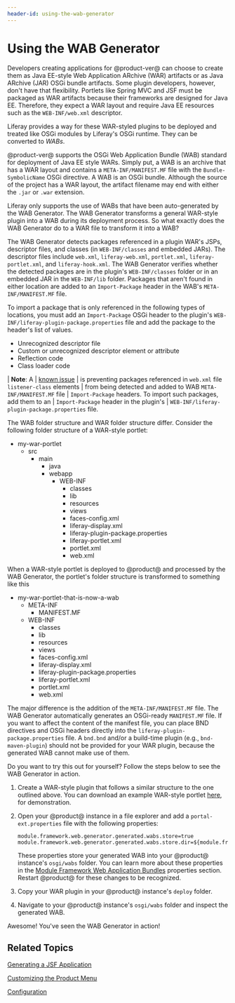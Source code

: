 ```yaml
---
header-id: using-the-wab-generator
---
```


# Using the WAB Generator

Developers creating applications for @product-ver@ can choose to create them as
Java EE-style Web Application ARchive (WAR) artifacts or as Java ARchive (JAR)
OSGi bundle artifacts. Some plugin developers, however, don't have that
flexibility. Portlets like Spring MVC and JSF must be packaged as WAR artifacts
because their frameworks are designed for Java EE. Therefore, they expect a WAR
layout and require Java EE resources such as the `WEB-INF/web.xml` descriptor.

Liferay provides a way for these WAR-styled plugins to be deployed and treated
like OSGi modules by Liferay's OSGi runtime. They can be converted to *WABs*.

@product-ver@ supports the OSGi Web Application Bundle (WAB) standard for
deployment of Java EE style WARs. Simply put, a WAB is an archive that has a WAR
layout and contains a `META-INF/MANIFEST.MF` file with the `Bundle-SymbolicName`
OSGi directive. A WAB is an OSGi bundle. Although the source of the project has
a WAR layout, the artifact filename may end with either the `.jar` or `.war`
extension.

Liferay only supports the use of WABs that have been auto-generated by the WAB
Generator. The WAB Generator transforms a general WAR-style plugin into a WAB
during its deployment process. So what exactly does the WAB Generator do to a
WAR file to transform it into a WAB?

The WAB Generator detects packages referenced in a plugin WAR's JSPs, descriptor
files, and classes (in `WEB-INF/classes` and embedded JARs). The descriptor
files include `web.xml`, `liferay-web.xml`, `portlet.xml`,
`liferay-portlet.xml`, and `liferay-hook.xml`. The WAB Generator verifies
whether the detected packages are in the plugin's `WEB-INF/classes` folder or in
an embedded JAR in the `WEB-INF/lib` folder. Packages that aren't found in
either location are added to an `Import-Package` header in the WAB's
`META-INF/MANIFEST.MF` file. 

To import a package that is only referenced in the following types of locations,
you must add an `Import-Package` OSGi header to the plugin's
`WEB-INF/liferay-plugin-package.properties` file and add the package to the
header's list of values.
-   Unrecognized descriptor file
-   Custom or unrecognized descriptor element or attribute
-   Reflection code
-   Class loader code

| **Note**: A
| [known issue](https://issues.liferay.com/browse/LPS-76229)
| is preventing packages referenced in `web.xml` file `listener-class` elements
| from being detected and added to WAB `META-INF/MANIFEST.MF` file
| `Import-Package` headers. To import such packages, add them to an
| `Import-Package` header in the plugin's
| `WEB-INF/liferay-plugin-package.properties` file.

The WAB folder structure and WAR folder structure differ. Consider the following
folder structure of a WAR-style portlet:

- my-war-portlet
    - src
        - main
            - java
            - webapp
                - WEB-INF
                    - classes
                    - lib
                    - resources
                    - views
                    - faces-config.xml
                    - liferay-display.xml
                    - liferay-plugin-package.properties
                    - liferay-portlet.xml
                    - portlet.xml
                    - web.xml

When a WAR-style portlet is deployed to @product@ and processed by the WAB
Generator, the portlet's folder structure is transformed to something like this

- my-war-portlet-that-is-now-a-wab
    - META-INF
        - MANIFEST.MF
    - WEB-INF
        - classes
        - lib
        - resources
        - views
        - faces-config.xml
        - liferay-display.xml
        - liferay-plugin-package.properties
        - liferay-portlet.xml
        - portlet.xml
        - web.xml

The major difference is the addition of the `META-INF/MANIFEST.MF` file. The WAB
Generator automatically generates an OSGi-ready `MANIFEST.MF` file. If you want
to affect the content of the manifest file, you can place BND directives and
OSGi headers directly into the `liferay-plugin-package.properties` file.
A `bnd.bnd` and/or a build-time plugin (e.g., `bnd-maven-plugin`) should not be
provided for your WAR plugin, because the generated WAB cannot make use of them.

Do you want to try this out for yourself? Follow the steps below to see the WAB
Generator in action.

1.  Create a WAR-style plugin that follows a similar structure to the one
    outlined above. You can download an example WAR-style portlet
    [here](https://dev.liferay.com/documents/10184/656312/com.liferay.hello.user.jsf.portlet-1.0-SNAPSHOT.war/640837a9-9437-47a8-af42-8d406d93e7a2?download=true),
    for demonstration.

    <!-- Attach WAR above for download. -Cody -->

2.  Open your @product@ instance in a file explorer and add a
    `portal-ext.properties` file with the following properties:

        module.framework.web.generator.generated.wabs.store=true
        module.framework.web.generator.generated.wabs.store.dir=${module.framework.base.dir}/wabs

    These properties store your generated WAB into your @product@ instance's
    `osgi/wabs` folder. You can learn more about these properties in the
    [Module Framework Web Application Bundles](@platform-ref@/7.0-latest/propertiesdoc/portal.properties.html#Module%20Framework%20Web%20Application%20Bundles)
    properties section. Restart @product@ for these changes to be recognized.

3.  Copy your WAR plugin in your @product@ instance's `deploy` folder.

4.  Navigate to your @product@ instance's `osgi/wabs` folder and inspect the
    generated WAB.

Awesome! You've seen the WAB Generator in action!

## Related Topics

[Generating a JSF Application](/docs/7-0/tutorials/-/knowledge_base/t/generating-a-jsf-application)

[Customizing the Product Menu](/docs/7-0/tutorials/-/knowledge_base/t/customizing-the-product-menu)

[Configuration](/docs/7-0/tutorials/-/knowledge_base/t/configuration)
